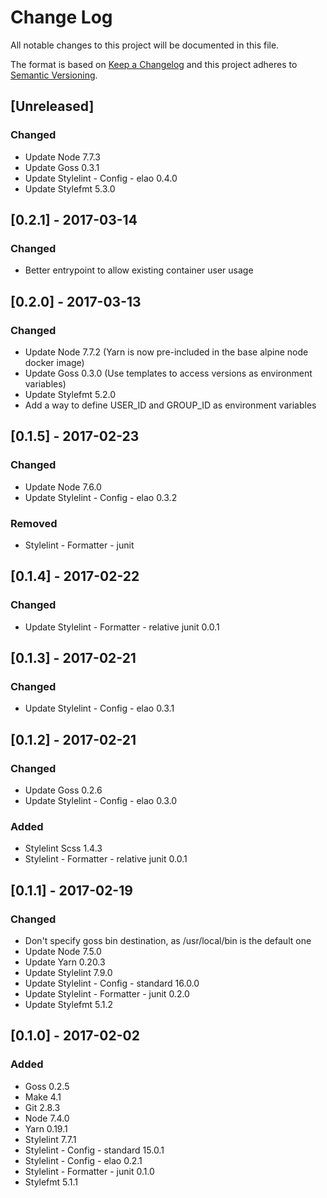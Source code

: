 # Change Log
All notable changes to this project will be documented in this file.

The format is based on [Keep a Changelog](http://keepachangelog.com/)
and this project adheres to [Semantic Versioning](http://semver.org/).

## [Unreleased]
### Changed
- Update Node 7.7.3
- Update Goss 0.3.1
- Update Stylelint - Config - elao 0.4.0
- Update Stylefmt 5.3.0

## [0.2.1] - 2017-03-14
### Changed
-  Better entrypoint to allow existing container user usage

## [0.2.0] - 2017-03-13
### Changed
- Update Node 7.7.2 (Yarn is now pre-included in the base alpine node docker image)
- Update Goss 0.3.0 (Use templates to access versions as environment variables)
- Update Stylefmt 5.2.0
- Add a way to define USER_ID and GROUP_ID as environment variables

## [0.1.5] - 2017-02-23
### Changed
- Update Node 7.6.0
- Update Stylelint - Config - elao 0.3.2

### Removed
- Stylelint - Formatter - junit

## [0.1.4] - 2017-02-22
### Changed
- Update Stylelint - Formatter - relative junit 0.0.1

## [0.1.3] - 2017-02-21
### Changed
- Update Stylelint - Config - elao 0.3.1

## [0.1.2] - 2017-02-21
### Changed
- Update Goss 0.2.6
- Update Stylelint - Config - elao 0.3.0

### Added
- Stylelint Scss 1.4.3
- Stylelint - Formatter - relative junit 0.0.1

## [0.1.1] - 2017-02-19
### Changed
- Don't specify goss bin destination, as /usr/local/bin is the default one
- Update Node 7.5.0
- Update Yarn 0.20.3
- Update Stylelint 7.9.0
- Update Stylelint - Config - standard 16.0.0
- Update Stylelint - Formatter - junit 0.2.0
- Update Stylefmt 5.1.2

## [0.1.0] - 2017-02-02
### Added
- Goss 0.2.5
- Make 4.1
- Git 2.8.3
- Node 7.4.0
- Yarn 0.19.1
- Stylelint 7.7.1
- Stylelint - Config - standard 15.0.1
- Stylelint - Config - elao 0.2.1
- Stylelint - Formatter - junit 0.1.0
- Stylefmt 5.1.1
